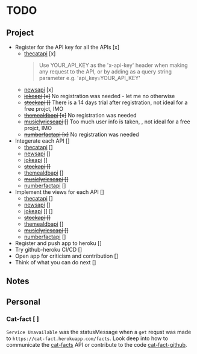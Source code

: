 # TODO

## Project

- Register for the API key for all the APIs [x]
  - [thecatapi] [x]
    > Use YOUR_API_KEY as the 'x-api-key' header when making any request to the API, or by adding as a query string parameter e.g. 'api_key=YOUR_API_KEY'
  - [newsapi] [x]
  - ~~[jokeapi] [x]~~ No registration was needed - let me no otherwise
  - ~~[stockapi] []~~ There is a 14 days trial after registration, not ideal for a free projct, IMO
  - ~~[themealdbapi] [x]~~ No registration was needed
  - ~~[musiclyricscapi] []~~ Too much user info is taken, , not ideal for a free projct, IMO
  - ~~[numberfactapi] [x]~~ No registration was needed
- Integerate each API []
  - [thecatapi] []
  - [newsapi] []
  - [jokeapi] []
  - ~~[stockapi] []~~
  - [themealdbapi] []
  - ~~[musiclyricscapi] []~~
  - [numberfactapi] []
- Implement the views for each API []
  - [thecatapi] []
  - [newsapi] []
  - [jokeapi] [] []
  - ~~[stockapi] []~~
  - [themealdbapi] []
  - ~~[musiclyricscapi] []~~
  - [numberfactapi] []
- Register and push app to heroku []
- Try github-heroku CI/CD []
- Open app for criticism and contribution []
- Think of what you can do next []

## Notes

## Personal

### Cat-fact [ ]

`Service Unavailable` was the statusMessage when a `get` requst was made to `https://cat-fact.herokuapp.com/facts`. Look deep into how to communicate the [cat-facts] API or contribute to the code [cat-fact-github].

#

[thecatapi]: https://thecatapi.com/
[newsapi]: https://newsapi.org/docs
[jokeapi]: https://sv443.net/jokeapi/v2/
[stockapi]: https://stocknewsapi.com/
[themealdbapi]: https://www.themealdb.com/api.php
[musiclyricscapi]: https://developer.musixmatch.com/documentation
[numberfactapi]: numbersapi.com/
[cat-facts]: https://github.com/alexwohlbruck/cat-facts/
[cat-fact-github]: https://alexwohlbruck.github.io/cat-facts/docs/
